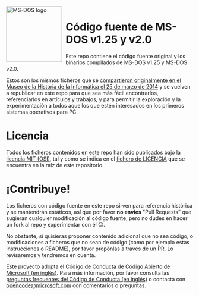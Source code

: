<img width="150" height="150" align="left" style="float: left; margin: 0 10px 0 0;" alt="MS-DOS logo" src="https://github.com/Microsoft/MS-DOS/blob/master/msdos-logo.png">   

# Código fuente de MS-DOS v1.25 y v2.0
Este repo contiene el código fuente original y los binarios compilados de MS-DOS v1.25 y MS-DOS v2.0.

Estos son los mismos ficheros que se [compartieron originalmente en el Museo de la Historia de la Informática el 25 de marzo de 2014]( http://www.computerhistory.org/atchm/microsoft-ms-dos-early-source-code/) y se vuelven a republicar en este repo para que sea más fácil encontrarlos, referenciarlos en artículos y trabajos, y para permitir la exploración y la experimentación a todos aquellos que estén interesados en los primeros sistemas operativos para PC.

# Licencia
Todos los ficheros contenidos en este repo han sido publicados bajo la [licencia MIT (OSI)](https://es.wikipedia.org/wiki/Licencia_MIT), tal y como se indica en el  [fichero de LICENCIA](https://github.com/Microsoft/MS-DOS/blob/master/LICENSE.md) que se encuentra en la raíz de este repositorio.

# ¡Contribuye!
Los ficheros con código fuente en este repo sirven para referencia histórica y se mantendrán estáticos, así que por favor  **no envíes** "Pull Requests" que sugieran cualquier modificación al código fuente, pero no dudes en hacer un fork al repo y experimentar con él 😊.  

No obstante, si quisieras proponer contenido adicional que no sea código, o modificaciones a ficheros que no sean de código (como por ejemplo estas instrucciones o README), por favor propónlas a través de un PR. Lo revisaremos y tendremos en cuenta.

Este proyecto adopta el [Código de Conducta  de Código Abierto de Microsoft (en inglés)](https://opensource.microsoft.com/codeofconduct/).  Para más información, por favor consulta las [preguntas frecuentes del Código de Conducta (en inglés)](https://opensource.microsoft.com/codeofconduct/faq/) o contacta con [opencode@microsoft.com](mailto:opencode@microsoft.com) con comentarios o preguntas.
